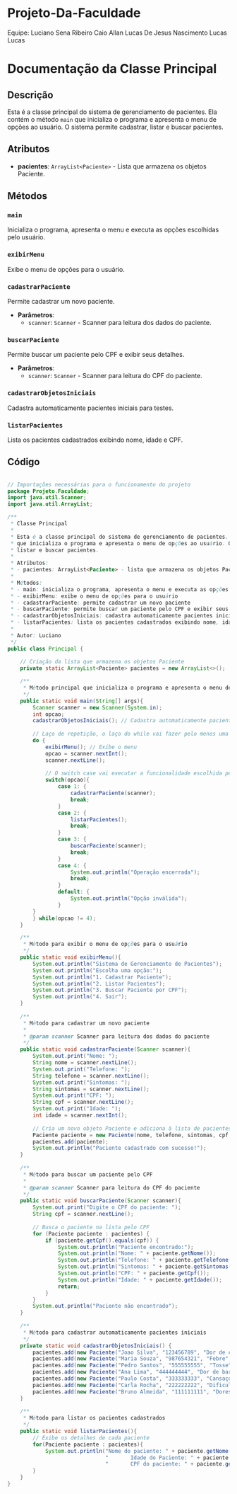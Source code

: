 # Projeto-Da-Faculdade

Equipe: 
    Luciano Sena Ribeiro
    Caio
    Allan Lucas De Jesus Nascimento
    Lucas
    Lucas

# Documentação da Classe Principal

## Descrição

Esta é a classe principal do sistema de gerenciamento de pacientes. Ela contém o método `main` que inicializa o programa e apresenta o menu de opções ao usuário. O sistema permite cadastrar, listar e buscar pacientes.

## Atributos

- **pacientes**: `ArrayList<Paciente>` - Lista que armazena os objetos Paciente.

## Métodos

### `main`

Inicializa o programa, apresenta o menu e executa as opções escolhidas pelo usuário.

### `exibirMenu`

Exibe o menu de opções para o usuário.

### `cadastrarPaciente`

Permite cadastrar um novo paciente.

- **Parâmetros**: 
  - `scanner`: `Scanner` - Scanner para leitura dos dados do paciente.

### `buscarPaciente`

Permite buscar um paciente pelo CPF e exibir seus detalhes.

- **Parâmetros**: 
  - `scanner`: `Scanner` - Scanner para leitura do CPF do paciente.

### `cadastrarObjetosIniciais`

Cadastra automaticamente pacientes iniciais para testes.

### `listarPacientes`

Lista os pacientes cadastrados exibindo nome, idade e CPF.

## Código

```java

// Importações necessárias para o funcionamento do projeto
package Projeto.Faculdade;
import java.util.Scanner;
import java.util.ArrayList;

/**
 * Classe Principal
 * 
 * Esta é a classe principal do sistema de gerenciamento de pacientes. Ela contém o método main
 * que inicializa o programa e apresenta o menu de opções ao usuário. O sistema permite cadastrar,
 * listar e buscar pacientes.
 * 
 * Atributos:
 * - pacientes: ArrayList<Paciente> - lista que armazena os objetos Paciente
 * 
 * Métodos:
 * - main: inicializa o programa, apresenta o menu e executa as opções escolhidas pelo usuário
 * - exibirMenu: exibe o menu de opções para o usuário
 * - cadastrarPaciente: permite cadastrar um novo paciente
 * - buscarPaciente: permite buscar um paciente pelo CPF e exibir seus detalhes
 * - cadastrarObjetosIniciais: cadastra automaticamente pacientes iniciais para testes
 * - listarPacientes: lista os pacientes cadastrados exibindo nome, idade e CPF
 * 
 * Autor: Luciano
 */
public class Principal {
    
    // Criação da lista que armazena os objetos Paciente
    private static ArrayList<Paciente> pacientes = new ArrayList<>();

    /**
     * Método principal que inicializa o programa e apresenta o menu de opções ao usuário
     */
    public static void main(String[] args){
        Scanner scanner = new Scanner(System.in);
        int opcao;
        cadastrarObjetosIniciais(); // Cadastra automaticamente pacientes iniciais
         
        // Laço de repetição, o laço do while vai fazer pelo menos uma execução e só depois ele vai verificar a condição
        do { 
            exibirMenu(); // Exibe o menu
            opcao = scanner.nextInt();
            scanner.nextLine();
            
            // O switch case vai executar a funcionalidade escolhida pelo usuário no menu
            switch(opcao){
                case 1: {
                    cadastrarPaciente(scanner);
                    break;
                }
                case 2: {
                    listarPacientes();
                    break;
                }
                case 3: {
                    buscarPaciente(scanner);
                    break;
                }
                case 4: {
                    System.out.println("Operação encerrada");
                    break;
                }
                default: {
                    System.out.println("Opção inválida");
                }
        }   
        } while(opcao != 4);
    }

    /**
     * Método para exibir o menu de opções para o usuário
     */
    public static void exibirMenu(){
        System.out.println("Sistema de Gerenciamento de Pacientes");
        System.out.println("Escolha uma opção:");
        System.out.println("1. Cadastrar Paciente");
        System.out.println("2. Listar Pacientes");
        System.out.println("3. Buscar Paciente por CPF");
        System.out.println("4. Sair");    
    }
   
    /**
     * Método para cadastrar um novo paciente
     * 
     * @param scanner Scanner para leitura dos dados do paciente
     */
    public static void cadastrarPaciente(Scanner scanner){
        System.out.print("Nome: ");
        String nome = scanner.nextLine();
        System.out.print("Telefone: ");
        String telefone = scanner.nextLine();
        System.out.print("Sintomas: ");
        String sintomas = scanner.nextLine();
        System.out.print("CPF: ");
        String cpf = scanner.nextLine();
        System.out.print("Idade: ");
        int idade = scanner.nextInt();
        
        // Cria um novo objeto Paciente e adiciona à lista de pacientes
        Paciente paciente = new Paciente(nome, telefone, sintomas, cpf, idade);
        pacientes.add(paciente);
        System.out.println("Paciente cadastrado com sucesso!");
    }
   
    /**
     * Método para buscar um paciente pelo CPF
     * 
     * @param scanner Scanner para leitura do CPF do paciente
     */
    public static void buscarPaciente(Scanner scanner){
        System.out.print("Digite o CPF do paciente: ");
        String cpf = scanner.nextLine();
        
        // Busca o paciente na lista pelo CPF
        for (Paciente paciente : pacientes) {
            if (paciente.getCpf().equals(cpf)) {
                System.out.println("Paciente encontrado:");
                System.out.println("Nome: " + paciente.getNome());
                System.out.println("Telefone: " + paciente.getTelefone());
                System.out.println("Sintomas: " + paciente.getSintomas());
                System.out.println("CPF: " + paciente.getCpf());
                System.out.println("Idade: " + paciente.getIdade());
                return;
            }
        }
        System.out.println("Paciente não encontrado");
    }
   
    /**
     * Método para cadastrar automaticamente pacientes iniciais
     */
    private static void cadastrarObjetosIniciais() {
        pacientes.add(new Paciente("Joao Silva", "123456789", "Dor de cabeça", "11111111111", 30));
        pacientes.add(new Paciente("Maria Souza", "987654321", "Febre", "22222222222", 25));
        pacientes.add(new Paciente("Pedro Santos", "555555555", "Tosse", "33333333333", 40));
        pacientes.add(new Paciente("Ana Lima", "444444444", "Dor de barriga", "44444444444", 20));
        pacientes.add(new Paciente("Paulo Costa", "333333333", "Cansaço", "55555555555", 50));
        pacientes.add(new Paciente("Carla Rocha", "222222222", "Dificuldade de respirar", "66666666666", 35));
        pacientes.add(new Paciente("Bruno Almeida", "111111111", "Dores no corpo", "77777777777", 45));
    }
   
    /**
     * Método para listar os pacientes cadastrados
     */
    public static void listarPacientes(){
        // Exibe os detalhes de cada paciente
        for(Paciente paciente : pacientes){
            System.out.println("Nome do paciente: " + paciente.getNome() + 
                               "       Idade do Paciente: " + paciente.getIdade() + 
                               "       CPF do paciente: " + paciente.getCpf());
        }
    }
}

